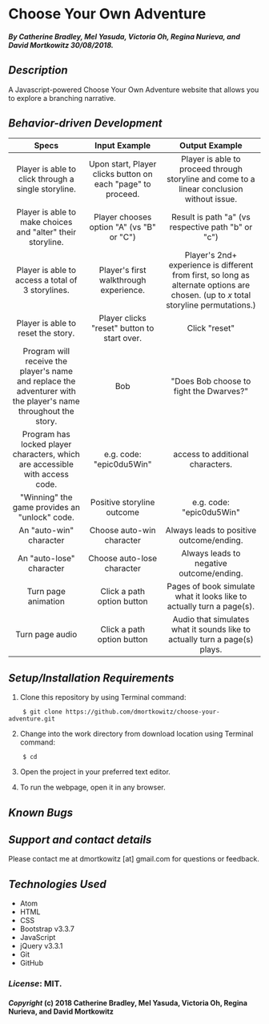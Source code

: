 # Choose Your Own Adventure

##### By Catherine Bradley, Mel Yasuda, Victoria Oh, Regina Nurieva, and David Mortkowitz 30/08/2018.

## *Description*

A Javascript-powered Choose Your Own Adventure website that allows you to explore a branching narrative.

## *Behavior-driven Development*

| Specs         |Input Example| Output Example|
|:-------------:|:-------------:|:-------------:|
| Player is able to click through a single storyline.| Upon start, Player clicks button on each "page" to proceed. | Player is able to proceed through storyline and come to a linear conclusion without issue. |
| Player is able to make choices and "alter" their storyline. | Player chooses option "A" (vs "B" or "C") | Result is path "a" (vs respective path "b" or "c") |
| Player is able to access a total of 3 storylines. | Player's first walkthrough experience. | Player's 2nd+ experience is different from first, so long as alternate options are chosen. (up to *x* total storyline permutations.)|
| Player is able to reset the story. | Player clicks "reset" button to start over. | Click "reset" | Takes player back to title page. |
| Program will receive the player's name and replace the adventurer with the player's name throughout the story. | Bob | "Does Bob choose to fight the Dwarves?" |
| Program has locked player characters, which are accessible with access code. | e.g. code: "epic0du5Win" | access to additional characters. |
| "Winning" the game provides an "unlock" code. | Positive storyline outcome | e.g. code: "epic0du5Win" |
| An "auto-win" character | Choose auto-win character | Always leads to positive outcome/ending. |
| An "auto-lose" character | Choose auto-lose character | Always leads to negative outcome/ending. |
| Turn page animation | Click a path option button | Pages of book simulate what it looks like to actually turn a page(s). |
| Turn page audio | Click a path option button | Audio that simulates what it sounds like to actually turn a page(s) plays. |

## *Setup/Installation Requirements*

1. Clone this repository by using Terminal command:
```
    $ git clone https://github.com/dmortkowitz/choose-your-adventure.git
```
2. Change into the work directory from download location using Terminal command:
```
    $ cd
```
3. Open the project in your preferred text editor.

4. To run the webpage, open it in any browser.

## *Known Bugs*


## *Support and contact details*

Please contact me at dmortkowitz [at] gmail.com for questions or feedback.

## *Technologies Used*

* Atom
* HTML
* CSS
* Bootstrap v3.3.7
* JavaScript
* jQuery v3.3.1    
* Git
* GitHub

### *License*: MIT.

#### *Copyright* (c) 2018 Catherine Bradley, Mel Yasuda, Victoria Oh, Regina Nurieva, and David Mortkowitz
